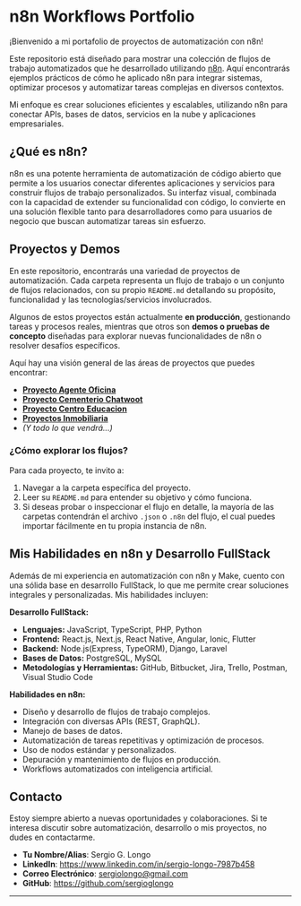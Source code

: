 # n8n Workflows Portfolio

¡Bienvenido a mi portafolio de proyectos de automatización con n8n!

Este repositorio está diseñado para mostrar una colección de flujos de trabajo automatizados que he desarrollado utilizando [n8n](https://n8n.io/). Aquí encontrarás ejemplos prácticos de cómo he aplicado n8n para integrar sistemas, optimizar procesos y automatizar tareas complejas en diversos contextos.

Mi enfoque es crear soluciones eficientes y escalables, utilizando n8n para conectar APIs, bases de datos, servicios en la nube y aplicaciones empresariales.

## ¿Qué es n8n?

n8n es una potente herramienta de automatización de código abierto que permite a los usuarios conectar diferentes aplicaciones y servicios para construir flujos de trabajo personalizados. Su interfaz visual, combinada con la capacidad de extender su funcionalidad con código, lo convierte en una solución flexible tanto para desarrolladores como para usuarios de negocio que buscan automatizar tareas sin esfuerzo.

## Proyectos y Demos

En este repositorio, encontrarás una variedad de proyectos de automatización. Cada carpeta representa un flujo de trabajo o un conjunto de flujos relacionados, con su propio `README.md` detallando su propósito, funcionalidad y las tecnologías/servicios involucrados.

Algunos de estos proyectos están actualmente **en producción**, gestionando tareas y procesos reales, mientras que otros son **demos o pruebas de concepto** diseñadas para explorar nuevas funcionalidades de n8n o resolver desafíos específicos.

Aquí hay una visión general de las áreas de proyectos que puedes encontrar:

* **[Proyecto Agente Oficina](Proyecto%20Agente%20Oficina/)**
* **[Proyecto Cementerio Chatwoot](Proyecto%20Cementerio%20Chatwoot/)**
* **[Proyecto Centro Educacion](Proyecto%20Centro%20Educacion/)**
* **[Proyectos Inmobiliaria](Proyectos%20Inmobiliaria/)**
* *(Y todo lo que vendrá...)*

### ¿Cómo explorar los flujos?

Para cada proyecto, te invito a:

1.  Navegar a la carpeta específica del proyecto.
2.  Leer su `README.md` para entender su objetivo y cómo funciona.
3.  Si deseas probar o inspeccionar el flujo en detalle, la mayoría de las carpetas contendrán el archivo `.json` o `.n8n` del flujo, el cual puedes importar fácilmente en tu propia instancia de n8n.

## Mis Habilidades en n8n y Desarrollo FullStack

Además de mi experiencia en automatización con n8n y Make, cuento con una sólida base en desarrollo FullStack, lo que me permite crear soluciones integrales y personalizadas. Mis habilidades incluyen:

**Desarrollo FullStack:**
* **Lenguajes:** JavaScript, TypeScript, PHP, Python
* **Frontend:** React.js, Next.js, React Native, Angular, Ionic, Flutter
* **Backend:** Node.js(Express, TypeORM), Django, Laravel
* **Bases de Datos:** PostgreSQL, MySQL
* **Metodologías y Herramientas:** GitHub, Bitbucket, Jira, Trello, Postman, Visual Studio Code

**Habilidades en n8n:**
* Diseño y desarrollo de flujos de trabajo complejos.
* Integración con diversas APIs (REST, GraphQL).
* Manejo de bases de datos.
* Automatización de tareas repetitivas y optimización de procesos.
* Uso de nodos estándar y personalizados.
* Depuración y mantenimiento de flujos en producción.
* Workflows automatizados con inteligencia artificial.

## Contacto

Estoy siempre abierto a nuevas oportunidades y colaboraciones. Si te interesa discutir sobre automatización, desarrollo o mis proyectos, no dudes en contactarme.

* **Tu Nombre/Alias**: Sergio G. Longo
* **LinkedIn**: https://www.linkedin.com/in/sergio-longo-7987b458
* **Correo Electrónico**: sergiolongo@gmail.com
* **GitHub**: https://github.com/sergioglongo

---
